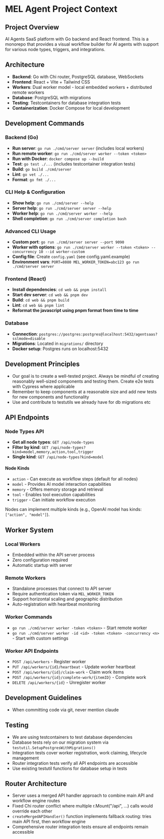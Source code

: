# MEL Agent Project Context

## Project Overview
AI Agents SaaS platform with Go backend and React frontend. This is a monorepo that provides a visual workflow builder for AI agents with support for various node types, triggers, and integrations.

## Architecture
- **Backend**: Go with Chi router, PostgreSQL database, WebSockets
- **Frontend**: React + Vite + Tailwind CSS
- **Workers**: Dual worker model - local embedded workers + distributed remote workers
- **Database**: PostgreSQL with migrations
- **Testing**: Testcontainers for database integration tests
- **Containerization**: Docker Compose for local development

## Development Commands

### Backend (Go)
- **Run server**: `go run ./cmd/server server` (includes local workers)
- **Run remote worker**: `go run ./cmd/server worker --token <token>`
- **Run with Docker**: `docker compose up --build`
- **Test**: `go test ./...` (includes testcontainer integration tests)
- **Build**: `go build ./cmd/server`
- **Lint**: `go vet ./...`
- **Format**: `go fmt ./...`

### CLI Help & Configuration
- **Show help**: `go run ./cmd/server --help`
- **Server help**: `go run ./cmd/server server --help`
- **Worker help**: `go run ./cmd/server worker --help`
- **Shell completion**: `go run ./cmd/server completion bash`

### Advanced CLI Usage
- **Custom port**: `go run ./cmd/server server --port 9090`
- **Worker with options**: `go run ./cmd/server worker --token <token> --concurrency 10 --id worker-custom`
- **Config file**: Create `config.yaml` (see config.yaml.example)
- **Environment vars**: `PORT=8080 MEL_WORKER_TOKEN=abc123 go run ./cmd/server server`

### Frontend (React)
- **Install dependencies**: `cd web && pnpm install`
- **Start dev server**: `cd web && pnpm dev`
- **Build**: `cd web && pnpm build`
- **Lint**: `cd web && pnpm lint`
- **Reformat the javascript using pnpm format from time to time**

### Database
- **Connection**: `postgres://postgres:postgres@localhost:5432/agentsaas?sslmode=disable`
- **Migrations**: Located in `migrations/` directory
- **Docker setup**: Postgres runs on localhost:5432

## Development Principles
- Our goal is to create a well-tested project. Always be mindful of creating reasonably well-sized components and testing them. Create e2e tests with Cypress where applicable
- Remember to keep components at a reasonable size and add new tests for new components and functionality
- Use and contribute to testutils we already have for db migrations etc

## API Endpoints

### Node Types API
- **Get all node types**: `GET /api/node-types`
- **Filter by kind**: `GET /api/node-types?kind=model,memory,action,tool,trigger`
- **Single kind**: `GET /api/node-types?kind=model`

#### Node Kinds
- `action` - Can execute as workflow steps (default for all nodes)
- `model` - Provides AI model interaction capabilities
- `memory` - Offers memory storage and retrieval
- `tool` - Enables tool execution capabilities  
- `trigger` - Can initiate workflow execution

Nodes can implement multiple kinds (e.g., OpenAI model has kinds: `["action", "model"]`).

## Worker System

### Local Workers
- Embedded within the API server process
- Zero configuration required
- Automatic startup with server

### Remote Workers
- Standalone processes that connect to API server
- Require authentication token via `MEL_WORKER_TOKEN`
- Support horizontal scaling and geographic distribution
- Auto-registration with heartbeat monitoring

### Worker Commands
- `go run ./cmd/server worker -token <token>` - Start remote worker
- `go run ./cmd/server worker -id <id> -token <token> -concurrency <n>` - Start with custom settings

### Worker API Endpoints
- `POST /api/workers` - Register worker
- `PUT /api/workers/{id}/heartbeat` - Update worker heartbeat
- `POST /api/workers/{id}/claim-work` - Claim work items
- `POST /api/workers/{id}/complete-work/{itemID}` - Complete work
- `DELETE /api/workers/{id}` - Unregister worker

## Development Guidelines
- When committing code via git, never mention claude

## Testing
- We are using testcontainers to test database dependencies
- Database tests rely on our migration system via `testutil.SetupPostgresWithMigrations()`
- Integration tests cover worker registration, work claiming, lifecycle management
- Router integration tests verify all API endpoints are accessible
- Use existing testutil functions for database setup in tests

## Router Architecture
- Server uses a merged API handler approach to combine main API and workflow engine routes
- Fixed Chi router conflict where multiple r.Mount("/api", ...) calls would override each other
- `createMergedAPIHandler()` function implements fallback routing: tries main API first, then workflow engine
- Comprehensive router integration tests ensure all endpoints remain accessible